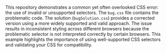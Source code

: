 This repository demonstrates a common yet often overlooked CSS error: the use of invalid or unsupported selectors.  The `bug.css` file contains the problematic code.  The solution (`bugSolution.css`) provides a corrected version using a more widely supported and valid approach. The issue results in inconsistent styling across different browsers because the problematic selector is not interpreted correctly by certain browsers. This example highlights the importance of using well-supported CSS selectors and validating your CSS for compatibility.